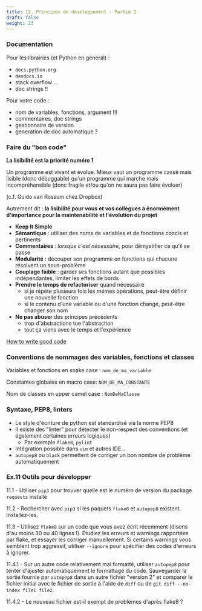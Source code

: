 ```yaml
---
title: 12. Principes de développement - Partie 2
draft: false
weight: 23
---
```


### Documentation

Pour les librairies (et Python en général) :
- `docs.python.org`
- `devdocs.io`
- stack overflow ...
- doc strings !!

Pour votre code :
- nom de variables, fonctions, argument !!!
- commentaires, doc strings
- gestionnaire de version
- generation de doc automatique ?

### Faire du "bon code"

**La lisibilité est la priorité numéro 1**

Un programme est vivant et évolue. Mieux vaut un programme cassé mais lisible (donc débuggable) qu'un programme qui marche mais incompréhensible (donc fragile et/ou qu'on ne saura pas faire évoluer)

(c.f. Guido van Rossum chez Dropbox)

Autrement dit : **la lisibilité pour vous et vos collègues a énormément d'importance pour la maintenabilité et l'évolution du projet**



- **Keep It Simple**
- **Sémantique** : utiliser des noms de variables et de fonctions concis et pertinents
- **Commentaires** : *lorsque c'est nécessaire*, pour démystifier ce qu'il se passe
- **Modularité** : découper son programme en fonctions qui chacune résolvent un sous-problème
- **Couplage faible** : garder ses fonctions autant que possibles indépendantes, limiter les effets de bords
- **Prendre le temps de refactoriser** quand nécessaire
    - si je répète plusieurs fois les mémes opérations, peut-être définir une nouvelle fonction
    - si le contenu d'une variable ou d'une fonction change, peut-être changer son nom
- **Ne pas abuser** des principes précédents
    - trop d'abstractions tue l'abstraction
    - tout ça viens avec le temps et l'expérience



[How to write good code](https://xkcd.lapin.org/strips/844Code%20correct.png)


### Conventions de nommages des variables, fonctions et classes

Variables et fonctions en snake case : `nom_de_ma_variable`

Constantes globales en macro case: `NOM_DE_MA_CONSTANTE`

Nom de classes en upper camel case : `NomDeMaClasse`


### Syntaxe, PEP8, linters

- Le style d'écriture de python est standardisé via la norme PEP8
- Il existe des "linter" pour détecter le non-respect des conventions (et également certaines erreurs logiques)
    - Par exemple `flake8`, `pylint`
- Intégration possible dans `vim` et autres IDE...
- `autopep8` ou `black` permettent de corriger un bon nombre de problème automatiquement

### Ex.11 Outils pour développer

11.1 - Utiliser `pip3` pour trouver quelle est le numéro de version du package `requests` installé

11.2 - Rechercher avec `pip3` si les paquets `flake8` et `autopep8` existent. Installez-les.

11.3 - Utilisez `flake8` sur un code que vous avez écrit récemment (disons d'au moins 30 ou 40 lignes !). Étudiez les erreurs et warnings rapportées par flake, et essayer les corriger manuellement. Si certains warnings vous semblent trop aggressif, utiliser `--ignore` pour spécifier des codes d'erreurs à ignorer.

11.4.1 - Sur un autre code relativement mal formatté, utiliser `autopep8` pour tenter d'ajuster automatiquement le formattage du code. Sauvegarder la sortie fournie par `autopep8` dans un autre fichier "version 2" et comparer le fichier initial avec le fichier de sortie à l'aide de `diff` ou de `git diff --no-index file1 file2`.

11.4.2 - Le nouveau fichier est-il exempt de problèmes d'après flake8 ?
